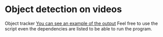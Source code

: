 # Object detection on videos
Object tracker [You can see an example of the output](https://youtu.be/uo5WBrt1cLk) 
Feel free to use the script even the dependencies are listed to be able to run the program.
